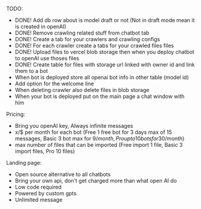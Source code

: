 TODO:

- DONE! Add db row about is model draft or not (Not in draft mode mean it is created in openAI)
- DONE! Remove crawling related stuff from chatbot tab
- DONE! Create a tab for your crawlers and crawling configs
- DONE! For each crawler create a tabs for your crawled files files
- DONE! Upload files to vercel blob storage then when you deploy chatbot to openAI use thoses files
- DONE! Create table for files with storage url linked with owner id and link them to a bot
- When bot is deployed store all openai bot info in other table (model id)
- Add option for the welcome line
- When deleting crawler also delete files in blob storage
- When your bot is deployed put on the main page a chat window with him

Pricing:
- Bring you openAI key, Always infinite messages
- x/$ per month for each bot (Free 1 free bot for 3 days max of 15 messages, Basic 3 bot max for 9$/month, Pro up to 10 bots for 30$/month)
- max number of files that can be imported (Free import 1 file, Basic 3 import files, Pro 10 files)

Landing page:

- Open source alternative to all chatbots
- Bring your own api, don't get charged more than what open AI do
- Low code required
- Powered by custom gpts
- Unlimited message

